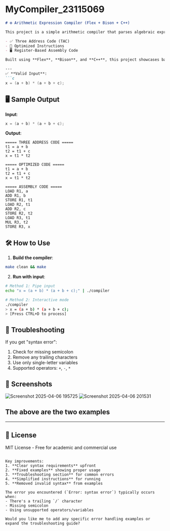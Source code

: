 # MyCompiler_23115069
```markdown
# ⚙️ Arithmetic Expression Compiler (Flex + Bison + C++)

This project is a simple arithmetic compiler that parses algebraic expressions and generates:

- ✅ Three Address Code (TAC)
- 🔁 Optimized Instructions
- 🖥️ Register-Based Assembly Code

Built using **Flex**, **Bison**, and **C++**, this project showcases basic compiler design, optimization techniques, and code generation.

---
✅ **Valid Input**:
```c
x = (a + b) * (a + b + c);
```
## 🖥️ Sample Output

**Input**:
```c
x = (a + b) * (a + b + c);
```

**Output**:
```
===== THREE ADDRESS CODE =====
t1 = a + b
t2 = t1 + c
x = t1 * t2

===== OPTIMIZED CODE =====
t1 = a + b
t2 = t1 + c
x = t1 * t2

===== ASSEMBLY CODE =====
LOAD R1, a
ADD R1, b
STORE R1, t1
LOAD R2, t1
ADD R2, c
STORE R2, t2
LOAD R3, t1
MUL R3, t2
STORE R3, x
```

## 🛠️ How to Use

1. **Build the compiler**:
```bash
make clean && make
```

2. **Run with input**:
```bash
# Method 1: Pipe input
echo "x = (a + b) * (a + b + c);" | ./compiler

# Method 2: Interactive mode
./compiler
> x = (a + b) * (a + b + c);
> [Press CTRL+D to process]
```

## 🐛 Troubleshooting

If you get "syntax error":
1. Check for missing semicolon
2. Remove any trailing characters
3. Use only single-letter variables
4. Supported operators: `+`, `-`, `*`

## 📸 Screenshots

![Screenshot 2025-04-06 195725](https://github.com/user-attachments/assets/9d0c286c-c26d-4f84-9c85-c5cda3a92d88)
![Screenshot 2025-04-06 201531](https://github.com/user-attachments/assets/658e2492-4b77-48de-a7a7-30261628e1e3)



The above are the two examples
---
---
## 📜 License
MIT License - Free for academic and commercial use
```

Key improvements:
1. **Clear syntax requirements** upfront
2. **Fixed examples** showing proper usage
3. **Troubleshooting section** for common errors
4. **Simplified instructions** for running
5. **Removed invalid syntax** from examples

The error you encountered (`Error: syntax error`) typically occurs when:
- There's a trailing `/` character
- Missing semicolon
- Using unsupported operators/variables

Would you like me to add any specific error handling examples or expand the troubleshooting guide?
